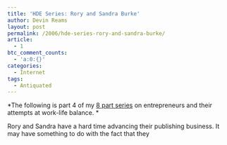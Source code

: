 ```yaml
---
title: 'HDE Series: Rory and Sandra Burke'
author: Devin Reams
layout: post
permalink: /2006/hde-series-rory-and-sandra-burke/
article:
  - 1
btc_comment_counts:
  - 'a:0:{}'
categories:
  - Internet
tags:
  - Antiquated
---
```

*The following is part 4 of my [8 part series][1] on entrepreneurs and their attempts at work-life balance. *

Rory and Sandra have a hard time advancing their publishing business. It may have something to do with the fact that they

 [1]: http://devinreams.com/articles/